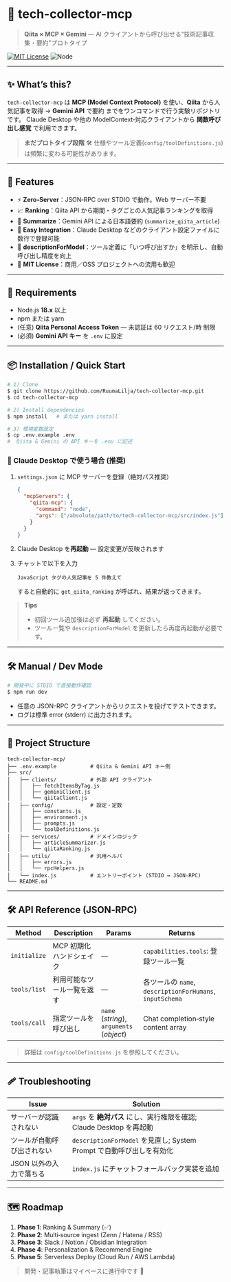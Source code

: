 # 📰 tech-collector-mcp

> **Qiita × MCP × Gemini** — AI クライアントから呼び出せる“技術記事収集・要約”プロトタイプ

[![MIT License](https://img.shields.io/badge/license-MIT-green.svg)](LICENSE) ![Node](https://img.shields.io/badge/node-%3E%3D18.x-brightgreen)

---

## ✨ What’s this?

`tech-collector-mcp` は **MCP (Model Context Protocol)** を使い、**Qiita** から人気記事を取得 → **Gemini API** で要約 までをワンコマンドで行う実験リポジトリです。
Claude Desktop や他の ModelContext‐対応クライアントから **関数呼び出し感覚** で利用できます。

> **まだプロトタイプ段階** 🛠️ 仕様やツール定義(`config/toolDefinitions.js`)は頻繁に変わる可能性があります。

---

## 🚀 Features

* ⚡ **Zero‑Server**：JSON‑RPC over STDIO で動作。Web サーバー不要
* 📈 **Ranking**：Qiita API から期間・タグごとの人気記事ランキングを取得
* 🧠 **Summarize**：Gemini API による日本語要約 (`summarize_qiita_article`)
* 🧩 **Easy Integration**：Claude Desktop などのクライアント設定ファイルに数行で登録可能
* 📜 **descriptionForModel**：ツール定義に「いつ呼び出すか」を明示し、自動呼び出し精度を向上
* 📝 **MIT License**：商用／OSS プロジェクトへの流用も歓迎

---

## 🔧 Requirements

* Node.js **18.x** 以上
* npm または yarn
* (任意) **Qiita Personal Access Token** — 未認証は 60 リクエスト/時 制限
* (必須) **Gemini API キー** を `.env` に設定

---

## 📦 Installation / Quick Start

```bash
# 1) Clone
$ git clone https://github.com/RuumaLilja/tech-collector-mcp.git
$ cd tech-collector-mcp

# 2) Install dependencies
$ npm install   # または yarn install

# 3) 環境変数設定
$ cp .env.example .env
#  Qiita & Gemini の API キーを .env に記述
```

### 🔧 Claude Desktop で使う場合 (推奨)

1. `settings.json` に MCP サーバーを登録（絶対パス推奨）

   ```json
   {
     "mcpServers": {
       "qiita-mcp": {
         "command": "node",
         "args": ["/absolute/path/to/tech-collector-mcp/src/index.js"]
       }
     }
   }
   ```
2. Claude Desktop を**再起動** — 設定変更が反映されます
3. チャットで以下を入力

   ```text
   JavaScript タグの人気記事を 5 件教えて
   ```

   すると自動的に `get_qiita_ranking` が呼ばれ、結果が返ってきます。

> **Tips**
>
> * 初回ツール追加後は必ず **再起動** してください。
> * ツール一覧や `descriptionForModel` を更新したら再度再起動が必要です。

---

## 🛠️ Manual / Dev Mode

```bash
# 開発中に STDIO で直接動作確認
$ npm run dev
```

* 任意の JSON-RPC クライアントからリクエストを投げてテストできます。
* ログは標準 error (stderr) に出力されます。

---

## 📂 Project Structure

```plaintext
tech-collector-mcp/
├── .env.example           # Qiita & Gemini API キー例
├── src/
│   ├── clients/           # 外部 API クライアント
│   │   ├── fetchItemsByTag.js
│   │   ├── geminiClient.js
│   │   └── qiitaClient.js
│   ├── config/            # 設定・定数
│   │   ├── constants.js
│   │   ├── environment.js
│   │   ├── prompts.js
│   │   └── toolDefinitions.js
│   ├── services/          # ドメインロジック
│   │   ├── articleSummarizer.js
│   │   └── qiitaRanking.js
│   ├── utils/             # 汎用ヘルパ
│   │   ├── errors.js
│   │   └── rpcHelpers.js
│   └── index.js           # エントリーポイント (STDIO ↔ JSON-RPC)
└── README.md
```

---

## 🛠️ API Reference (JSON‑RPC)

| Method       | Description    | Params                                    | Returns                                             |
| ------------ | -------------- | ----------------------------------------- | --------------------------------------------------- |
| `initialize` | MCP 初期化ハンドシェイク | —                                         | `capabilities.tools`: 登録ツール一覧                       |
| `tools/list` | 利用可能なツール一覧を返す  | —                                         | 各ツールの `name`, `descriptionForHumans`, `inputSchema` |
| `tools/call` | 指定ツールを呼び出し     | `name` (*string*), `arguments` (*object*) | Chat completion‑style content array                 |

> 詳細は `config/toolDefinitions.js` を参照してください。

---

## 🩹 Troubleshooting

| Issue          | Solution                                              |
| -------------- | ----------------------------------------------------- |
| サーバーが認識されない    | `args` を **絶対パス** にし、実行権限を確認; Claude Desktop を再起動     |
| ツールが自動呼び出されない  | `descriptionForModel` を見直し; System Prompt で自動呼び出しを有効化 |
| JSON 以外の入力で落ちる | `index.js` にチャットフォールバック実装を追加                          |

---

## 🗺 Roadmap

1. **Phase 1**: Ranking & Summary (✅)
2. **Phase 2**: Multi‑source ingest (Zenn / Hatena / RSS)
3. **Phase 3**: Slack / Notion / Obsidian Integration
4. **Phase 4**: Personalization & Recommend Engine
5. **Phase 5**: Serverless Deploy (Cloud Run / AWS Lambda)

> 開発・記事執筆はマイペースに進行中です 🐢
